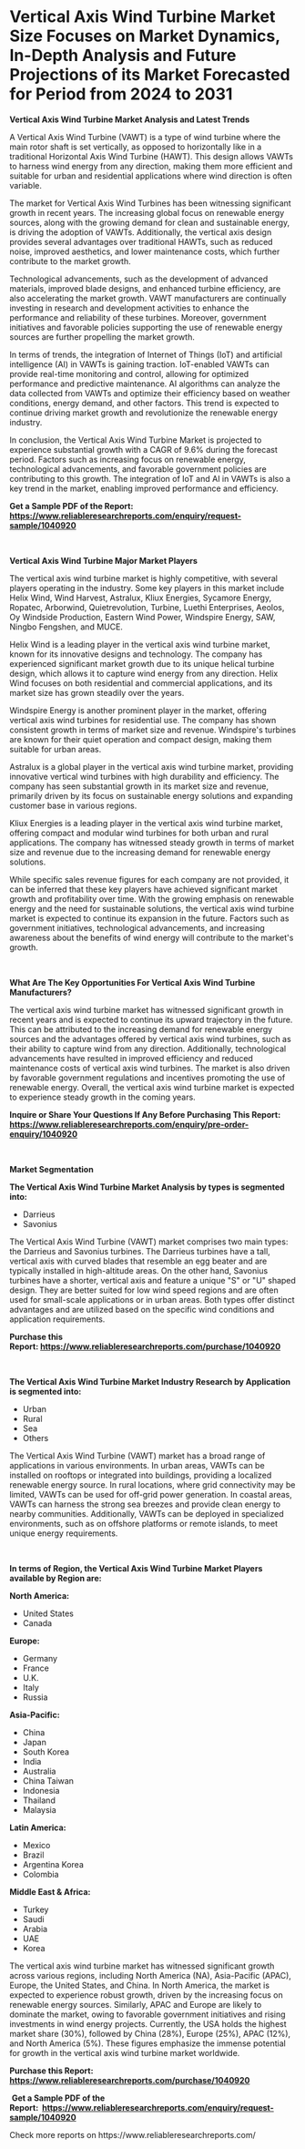 <p><h1>Vertical Axis Wind Turbine Market Size Focuses on Market Dynamics, In-Depth Analysis and Future Projections of its Market Forecasted for Period from 2024 to 2031</h1></p><p><strong>Vertical Axis Wind Turbine Market Analysis and Latest Trends</strong></p>
<p><p>A Vertical Axis Wind Turbine (VAWT) is a type of wind turbine where the main rotor shaft is set vertically, as opposed to horizontally like in a traditional Horizontal Axis Wind Turbine (HAWT). This design allows VAWTs to harness wind energy from any direction, making them more efficient and suitable for urban and residential applications where wind direction is often variable.</p><p>The market for Vertical Axis Wind Turbines has been witnessing significant growth in recent years. The increasing global focus on renewable energy sources, along with the growing demand for clean and sustainable energy, is driving the adoption of VAWTs. Additionally, the vertical axis design provides several advantages over traditional HAWTs, such as reduced noise, improved aesthetics, and lower maintenance costs, which further contribute to the market growth.</p><p>Technological advancements, such as the development of advanced materials, improved blade designs, and enhanced turbine efficiency, are also accelerating the market growth. VAWT manufacturers are continually investing in research and development activities to enhance the performance and reliability of these turbines. Moreover, government initiatives and favorable policies supporting the use of renewable energy sources are further propelling the market growth.</p><p>In terms of trends, the integration of Internet of Things (IoT) and artificial intelligence (AI) in VAWTs is gaining traction. IoT-enabled VAWTs can provide real-time monitoring and control, allowing for optimized performance and predictive maintenance. AI algorithms can analyze the data collected from VAWTs and optimize their efficiency based on weather conditions, energy demand, and other factors. This trend is expected to continue driving market growth and revolutionize the renewable energy industry.</p><p>In conclusion, the Vertical Axis Wind Turbine Market is projected to experience substantial growth with a CAGR of 9.6% during the forecast period. Factors such as increasing focus on renewable energy, technological advancements, and favorable government policies are contributing to this growth. The integration of IoT and AI in VAWTs is also a key trend in the market, enabling improved performance and efficiency.</p></p>
<p><strong>Get a Sample PDF of the Report:&nbsp; <a href="https://www.reliableresearchreports.com/enquiry/request-sample/1040920">https://www.reliableresearchreports.com/enquiry/request-sample/1040920</a></strong></p>
<p>&nbsp;</p>
<p><strong>Vertical Axis Wind Turbine Major Market Players</strong></p>
<p><p>The vertical axis wind turbine market is highly competitive, with several players operating in the industry. Some key players in this market include Helix Wind, Wind Harvest, Astralux, Kliux Energies, Sycamore Energy, Ropatec, Arborwind, Quietrevolution, Turbine, Luethi Enterprises, Aeolos, Oy Windside Production, Eastern Wind Power, Windspire Energy, SAW, Ningbo Fengshen, and MUCE.</p><p>Helix Wind is a leading player in the vertical axis wind turbine market, known for its innovative designs and technology. The company has experienced significant market growth due to its unique helical turbine design, which allows it to capture wind energy from any direction. Helix Wind focuses on both residential and commercial applications, and its market size has grown steadily over the years.</p><p>Windspire Energy is another prominent player in the market, offering vertical axis wind turbines for residential use. The company has shown consistent growth in terms of market size and revenue. Windspire's turbines are known for their quiet operation and compact design, making them suitable for urban areas.</p><p>Astralux is a global player in the vertical axis wind turbine market, providing innovative vertical wind turbines with high durability and efficiency. The company has seen substantial growth in its market size and revenue, primarily driven by its focus on sustainable energy solutions and expanding customer base in various regions.</p><p>Kliux Energies is a leading player in the vertical axis wind turbine market, offering compact and modular wind turbines for both urban and rural applications. The company has witnessed steady growth in terms of market size and revenue due to the increasing demand for renewable energy solutions.</p><p>While specific sales revenue figures for each company are not provided, it can be inferred that these key players have achieved significant market growth and profitability over time. With the growing emphasis on renewable energy and the need for sustainable solutions, the vertical axis wind turbine market is expected to continue its expansion in the future. Factors such as government initiatives, technological advancements, and increasing awareness about the benefits of wind energy will contribute to the market's growth.</p></p>
<p>&nbsp;</p>
<p><strong>What Are The Key Opportunities For Vertical Axis Wind Turbine Manufacturers?</strong></p>
<p><p>The vertical axis wind turbine market has witnessed significant growth in recent years and is expected to continue its upward trajectory in the future. This can be attributed to the increasing demand for renewable energy sources and the advantages offered by vertical axis wind turbines, such as their ability to capture wind from any direction. Additionally, technological advancements have resulted in improved efficiency and reduced maintenance costs of vertical axis wind turbines. The market is also driven by favorable government regulations and incentives promoting the use of renewable energy. Overall, the vertical axis wind turbine market is expected to experience steady growth in the coming years.</p></p>
<p><strong>Inquire or Share Your Questions If Any Before Purchasing This Report: <a href="https://www.reliableresearchreports.com/enquiry/pre-order-enquiry/1040920">https://www.reliableresearchreports.com/enquiry/pre-order-enquiry/1040920</a></strong></p>
<p>&nbsp;</p>
<p><strong>Market Segmentation</strong></p>
<p><strong>The Vertical Axis Wind Turbine Market Analysis by types is segmented into:</strong></p>
<p><ul><li>Darrieus</li><li>Savonius</li></ul></p>
<p><p>The Vertical Axis Wind Turbine (VAWT) market comprises two main types: the Darrieus and Savonius turbines. The Darrieus turbines have a tall, vertical axis with curved blades that resemble an egg beater and are typically installed in high-altitude areas. On the other hand, Savonius turbines have a shorter, vertical axis and feature a unique "S" or "U" shaped design. They are better suited for low wind speed regions and are often used for small-scale applications or in urban areas. Both types offer distinct advantages and are utilized based on the specific wind conditions and application requirements.</p></p>
<p><strong>Purchase this Report:&nbsp;<a href="https://www.reliableresearchreports.com/purchase/1040920">https://www.reliableresearchreports.com/purchase/1040920</a></strong></p>
<p>&nbsp;</p>
<p><strong>The Vertical Axis Wind Turbine Market Industry Research by Application is segmented into:</strong></p>
<p><ul><li>Urban</li><li>Rural</li><li>Sea</li><li>Others</li></ul></p>
<p><p>The Vertical Axis Wind Turbine (VAWT) market has a broad range of applications in various environments. In urban areas, VAWTs can be installed on rooftops or integrated into buildings, providing a localized renewable energy source. In rural locations, where grid connectivity may be limited, VAWTs can be used for off-grid power generation. In coastal areas, VAWTs can harness the strong sea breezes and provide clean energy to nearby communities. Additionally, VAWTs can be deployed in specialized environments, such as on offshore platforms or remote islands, to meet unique energy requirements.</p></p>
<p>&nbsp;</p>
<p><strong>In terms of Region, the Vertical Axis Wind Turbine Market Players available by Region are:</strong></p>
<p>
    <p> <strong> North America: </strong>
        <ul>
            <li>United States</li>
            <li>Canada</li>
        </ul>
        </p> 
    <p> <strong> Europe: </strong>
        <ul>
            <li>Germany</li>
            <li>France</li>
            <li>U.K.</li>
            <li>Italy</li>
            <li>Russia</li>
        </ul>
        </p> 
    <p> <strong> Asia-Pacific: </strong>
        <ul>
            <li>China</li>
            <li>Japan</li>
            <li>South Korea</li>
            <li>India</li>
            <li>Australia</li>
            <li>China Taiwan</li>
            <li>Indonesia</li>
            <li>Thailand</li>
            <li>Malaysia</li>
        </ul>
        </p> 
    <p> <strong> Latin America: </strong>
        <ul>
            <li>Mexico</li>
            <li>Brazil</li>
            <li>Argentina Korea</li>
            <li>Colombia</li>
        </ul>
        </p> 
    <p> <strong> Middle East & Africa: </strong>
        <ul>
            <li>Turkey</li>
            <li>Saudi</li>
            <li>Arabia</li>
            <li>UAE</li>
            <li>Korea</li>
        </ul>
    </p>
    </p>
<p><p>The vertical axis wind turbine market has witnessed significant growth across various regions, including North America (NA), Asia-Pacific (APAC), Europe, the United States, and China. In North America, the market is expected to experience robust growth, driven by the increasing focus on renewable energy sources. Similarly, APAC and Europe are likely to dominate the market, owing to favorable government initiatives and rising investments in wind energy projects. Currently, the USA holds the highest market share (30%), followed by China (28%), Europe (25%), APAC (12%), and North America (5%). These figures emphasize the immense potential for growth in the vertical axis wind turbine market worldwide.</p></p>
<p><strong>Purchase this Report: <a href="https://www.reliableresearchreports.com/purchase/1040920">https://www.reliableresearchreports.com/purchase/1040920</a></strong></p>
<p>&nbsp;<strong>Get a Sample PDF of the Report:&nbsp;&nbsp;<a href="https://www.reliableresearchreports.com/enquiry/request-sample/1040920">https://www.reliableresearchreports.com/enquiry/request-sample/1040920</a></strong></p>
<p><strong></strong></p>
<p>Check more reports on https://www.reliableresearchreports.com/</p>